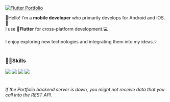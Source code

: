 [![Flutter Portfolio](https://img.shields.io/badge/Flutter_Portfolio-02569B?style=social&logo=flutter&logoColor=02569B)](https://pshyomin.github.io)


 :wave:Hello! I'm a **mobile developer** who primarily develops for Android and iOS.:robot:
 <br/>
 I use **:rocket:Flutter** for cross-platform development.:computer:
 <br><br/>
 I enjoy exploring new technologies and integrating them into my ideas.💡
 <br><br/>
 
 ### 👨‍💻Skills
  <img src="https://img.shields.io/badge/Flutter-02569B?style=for-the-badge&logo=Flutter&logoColor=white"/> <img src="https://img.shields.io/badge/C%23-239120?style=for-the-badge&logo=csharp&logoColor=white"/> <img src="https://img.shields.io/badge/Unity-FFFFFF?style=for-the-badge&logo=Unity&logoColor=black"/> <img src="https://img.shields.io/badge/.net-512BD4?style=for-the-badge&logo=.net&logoColor=white"/>
 <br/>
 <br/>

###### *If the Portfolio backend server is down, you might not receive data that you call into the REST API.*
